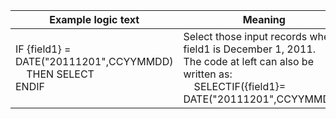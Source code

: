 
|Example logic text|Meaning|
|------------------|-------|
|IF {field1} = DATE("20111201",CCYYMMDD)<br>&nbsp;&nbsp;&nbsp;&nbsp;THEN SELECT<br>ENDIF<br>|Select those input records where<br>field1 is December 1, 2011.<br>The code at left can also be written as:<br>&nbsp;&nbsp;&nbsp;&nbsp;SELECTIF({field1}= DATE("20111201",CCYYMMDD))|

